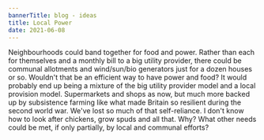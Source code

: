```yaml
---
bannerTitle: blog - ideas
title: Local Power
date: 2021-06-08
---
```


Neighbourhoods could band together for food and power. Rather than each for themselves and a monthly bill to a big utility provider, there could be communal allotments and wind/sun/bio generators just for a dozen houses or so. Wouldn't that be an efficient way to have power and food? It would probably end up being a mixture of the big utility provider model and a local provision model. Supermarkets and shops as now, but much more backed up by subsistence farming like what made Britain so resilient during the second world war. We've lost so much of that self-reliance. I don't know how to look after chickens, grow spuds and all that. Why? What other needs could be met, if only partially, by local and communal efforts?
